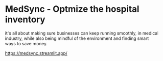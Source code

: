 # MedSync - Optmize the hospital inventory

it's all about making sure businesses can keep running smoothly, in medical industry, while also being mindful of the environment and finding smart ways to save money.


https://medsync.streamlit.app/
